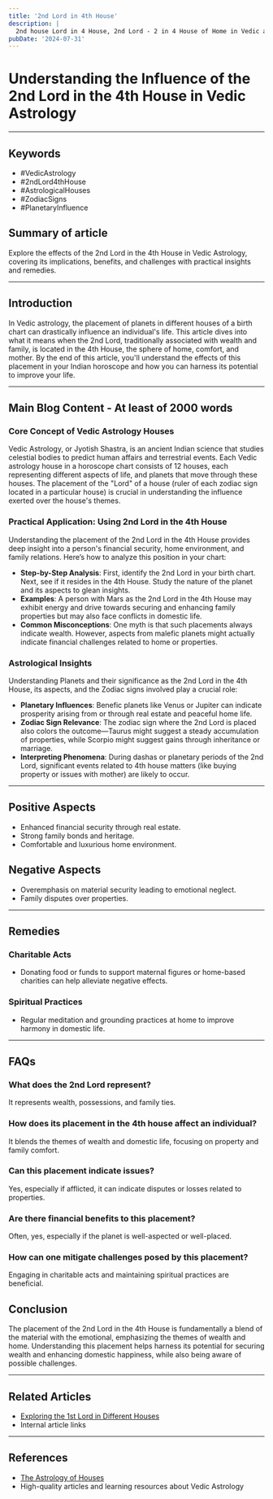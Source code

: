 ```yaml
---
title: '2nd Lord in 4th House'
description: |
  2nd house Lord in 4 House, 2nd Lord - 2 in 4 House of Home in Vedic astrology
pubDate: '2024-07-31'
---
```


# Understanding the Influence of the 2nd Lord in the 4th House in Vedic Astrology

---

## Keywords
- #VedicAstrology
- #2ndLord4thHouse
- #AstrologicalHouses
- #ZodiacSigns
- #PlanetaryInfluence

## Summary of article
Explore the effects of the 2nd Lord in the 4th House in Vedic Astrology, covering its implications, benefits, and challenges with practical insights and remedies.

---

## Introduction
In Vedic astrology, the placement of planets in different houses of a birth chart can drastically influence an individual's life. This article dives into what it means when the 2nd Lord, traditionally associated with wealth and family, is located in the 4th House, the sphere of home, comfort, and mother. By the end of this article, you'll understand the effects of this placement in your Indian horoscope and how you can harness its potential to improve your life.

---

## Main Blog Content - At least of 2000 words

### Core Concept of Vedic Astrology Houses
Vedic Astrology, or Jyotish Shastra, is an ancient Indian science that studies celestial bodies to predict human affairs and terrestrial events. Each Vedic astrology house in a horoscope chart consists of 12 houses, each representing different aspects of life, and planets that move through these houses. The placement of the "Lord" of a house (ruler of each zodiac sign located in a particular house) is crucial in understanding the influence exerted over the house's themes.

### Practical Application: Using 2nd Lord in the 4th House
Understanding the placement of the 2nd Lord in the 4th House provides deep insight into a person's financial security, home environment, and family relations. Here’s how to analyze this position in your chart:

- **Step-by-Step Analysis**: First, identify the 2nd Lord in your birth chart. Next, see if it resides in the 4th House. Study the nature of the planet and its aspects to glean insights.
- **Examples**: A person with Mars as the 2nd Lord in the 4th House may exhibit energy and drive towards securing and enhancing family properties but may also face conflicts in domestic life.
- **Common Misconceptions**: One myth is that such placements always indicate wealth. However, aspects from malefic planets might actually indicate financial challenges related to home or properties.

### Astrological Insights
Understanding Planets and their significance as the 2nd Lord in the 4th House, its aspects, and the Zodiac signs involved play a crucial role:

- **Planetary Influences**: Benefic planets like Venus or Jupiter can indicate prosperity arising from or through real estate and peaceful home life.
- **Zodiac Sign Relevance**: The zodiac sign where the 2nd Lord is placed also colors the outcome—Taurus might suggest a steady accumulation of properties, while Scorpio might suggest gains through inheritance or marriage.
- **Interpreting Phenomena**: During dashas or planetary periods of the 2nd Lord, significant events related to 4th house matters (like buying property or issues with mother) are likely to occur.

---

## Positive Aspects
- Enhanced financial security through real estate.
- Strong family bonds and heritage.
- Comfortable and luxurious home environment.

## Negative Aspects
- Overemphasis on material security leading to emotional neglect.
- Family disputes over properties.

---

## Remedies

### Charitable Acts
- Donating food or funds to support maternal figures or home-based charities can help alleviate negative effects.

### Spiritual Practices
- Regular meditation and grounding practices at home to improve harmony in domestic life.

---

## FAQs

### What does the 2nd Lord represent?
It represents wealth, possessions, and family ties.

### How does its placement in the 4th house affect an individual?
It blends the themes of wealth and domestic life, focusing on property and family comfort.

### Can this placement indicate issues?
Yes, especially if afflicted, it can indicate disputes or losses related to properties.

### Are there financial benefits to this placement?
Often, yes, especially if the planet is well-aspected or well-placed.

### How can one mitigate challenges posed by this placement?
Engaging in charitable acts and maintaining spiritual practices are beneficial.

## Conclusion
The placement of the 2nd Lord in the 4th House is fundamentally a blend of the material with the emotional, emphasizing the themes of wealth and home. Understanding this placement helps harness its potential for securing wealth and enhancing domestic happiness, while also being aware of possible challenges.

---

## Related Articles
- [Exploring the 1st Lord in Different Houses](#)
- Internal article links

---

## References
- [The Astrology of Houses](https://www.learnvedicastrology.com)
- High-quality articles and learning resources about Vedic Astrology